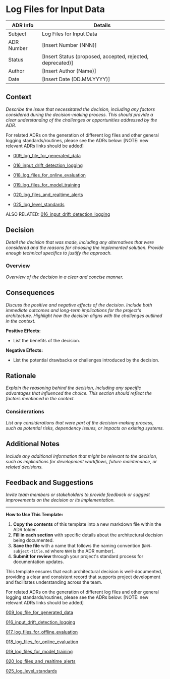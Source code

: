# Log Files for Input Data


| ADR Info            | Details           |
|---------------------|-------------------|
| Subject             | Log Files for Input Data  |
| ADR Number          | [Insert Number (NNN)]   |
| Status              | [Insert Status (proposed, accepted, rejected, deprecated)]   |
| Author              | [Insert Author (Name)]   |
| Date                | [Insert Date (DD.MM.YYYY)]     |

## Context
*Describe the issue that necessitated the decision, including any factors considered during the decision-making process. This should provide a clear understanding of the challenges or opportunities addressed by the ADR.*

For related ADRs on the generation of different log files and other general logging standards/routines, please see the ADRs below:  [NOTE: new relevant ADRs links should be added]

- [009_log_file_for_generated_data](/documentation/ADRs/009_log_file_for_generated_data.md) 

- [016_input_drift_detection_logging](/documentation/ADRs/016_input_drift_detection_logging.md) 

- [018_log_files_for_online_evaluation](/documentation/ADRs/018_log_files_for_online_evaluation.md) 

- [019_log_files_for_model_training](/documentation/ADRs/019_log_files_for_model_training.md) 

- [020_log_files_and_realtime_alerts](/documentation/ADRs/020_log_files_and_realtime_alerts.md) 

- [025_log_level_standards](/documentation/ADRs/025_log_level_standards.md) 

ALSO RELATED: [016_input_drift_detection_logging](/documentation/ADRs/016_input_drift_detection_logging.md) 


## Decision
*Detail the decision that was made, including any alternatives that were considered and the reasons for choosing the implemented solution. Provide enough technical specifics to justify the approach.*

### Overview
*Overview of the decision in a clear and concise manner.*

## Consequences
*Discuss the positive and negative effects of the decision. Include both immediate outcomes and long-term implications for the project's architecture. Highlight how the decision aligns with the challenges outlined in the context.*

**Positive Effects:**
- List the benefits of the decision.

**Negative Effects:**
- List the potential drawbacks or challenges introduced by the decision.

## Rationale
*Explain the reasoning behind the decision, including any specific advantages that influenced the choice. This section should reflect the factors mentioned in the context.*

### Considerations
*List any considerations that were part of the decision-making process, such as potential risks, dependency issues, or impacts on existing systems.*

## Additional Notes
*Include any additional information that might be relevant to the decision, such as implications for development workflows, future maintenance, or related decisions.*

## Feedback and Suggestions
*Invite team members or stakeholders to provide feedback or suggest improvements on the decision or its implementation.*

---

**How to Use This Template:**

1. **Copy the contents** of this template into a new markdown file within the ADR folder.
2. **Fill in each section** with specific details about the architectural decision being documented.
3. **Save the file** with a name that follows the naming convention (`NNN-subject-title.md` where `NNN` is the ADR number).
4. **Submit for review** through your project's standard process for documentation updates.

This template ensures that each architectural decision is well-documented, providing a clear and consistent record that supports project development and facilitates understanding across the team.


For related ADRs on the generation of different log files and other general logging standards/routines, please see the ADRs below:  [NOTE: new relevant ADRs links should be added]

[009_log_file_for_generated_data](/documentation/ADRs/009_log_file_for_generated_data.md)

[016_input_drift_detection_logging](/documentation/ADRs/016_input_drift_detection_logging.md)

[017_log_files_for_offline_evaluation](/documentation/ADRs/017_log_files_for_offline_evaluation.md)

[018_log_files_for_online_evaluation](/documentation/ADRs/018_log_files_for_online_evaluation.md)

[019_log_files_for_model_training](/documentation/ADRs/019_log_files_for_model_training.md)

[020_log_files_and_realtime_alerts](/documentation/ADRs/020_log_files_and_realtime_alerts.md)

[025_log_level_standards](/documentation/ADRs/025_log_level_standards.md)
